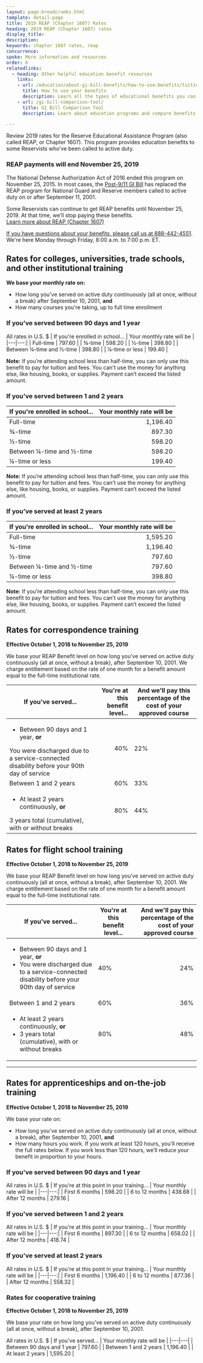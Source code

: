 ```yaml
---
layout: page-breadcrumbs.html
template: detail-page
title: 2019 REAP (Chapter 1607) Rates
heading: 2019 REAP (Chapter 1607) rates
display_title: 
description: 
keywords: chapter 1607 rates, reap
concurrence: 
spoke: More information and resources
order: 6 
relatedlinks:
  - heading: Other helpful education benefit resources
    links:
    - url: /education/about-gi-bill-benefits/how-to-use-benefits/tuition-assistance-top-up/ 
      title: How to use your benefits
      description: Learn all the types of educational benefits you can use with your GI Bill coverage.
    - url: /gi-bill-comparison-tool/
      title: GI Bill Comparison Tool
      description: Learn about education programs and compare benefits by school.

---
```


<div class="va-introtext">

Review 2019 rates for the Reserve Educational Assistance Program (also called REAP, or Chapter 1607). This program provides education benefits to some Reservists who’ve been called to active duty. 

</div>

<div class="usa-alert usa-alert-info">
  <div class="usa-alert-body">
    <h3 class="usa-alert-heading">REAP payments will end November 25, 2019</h3>
    <p>The National Defense Authorization Act of 2016 ended this program on November 25, 2015. In most cases, the 
      <a href="/education/about-gi-bill-benefits/post-9-11/">Post-9/11 GI Bill</a> has replaced the REAP program for National Guard and Reserve members called to active duty on or after September 11, 2001. </p> <p>Some Reservists can continue to get REAP benefits until November 25, 2019. At that time, we’ll stop paying these benefits. <br> <a href="https://www.benefits.va.gov/gibill/reap.asp">Learn more about REAP (Chapter 1607)</p> <p>If you have questions about your benefits, please call us at <a href="tel:+18884424551">888-442-4551</a>. We're here Monday through Friday, 8:00 a.m. to 7:00 p.m. ET.</p>
  </div>
</div>

## Rates for colleges, universities, trade schools, and other institutional training

**We base your monthly rate on:**
- How long you've served on active duty continuously (all at once, without a break) after September 10, 2001, **and**
- How many courses you're taking, up to full time enrollment

### If you’ve served between 90 days and 1 year

All rates in U.S. $
| If you're enrolled in school... | Your monthly rate will be | 
|---|---:|
| Full-time |	797.60	| 
| ¾-time | 598.20 | 
| ½-time | 398.80 | 
| Between ¼-time and ½-time | 398.80 | 
| ¼-time or less | 199.40 | 

**Note:** If you’re attending school less than half-time, you can only use this benefit to pay for tuition and fees. You can't use the money for anything else, like housing, books, or supplies. Payment can’t exceed the listed amount.

### If you’ve served between 1 and 2 years

| If you're enrolled in school... | Your monthly rate will be | 
|---|---:|
| Full-time |	1,196.40	|
| ¾-time | 897.30 |
| ½-time | 598.20 | 
| Between ¼-time and ½-time | 598.20	| 
| ¼-time or less | 199.40 |

**Note:** If you’re attending school less than half-time, you can only use this benefit to pay for tuition and fees. You can't use the money for anything else, like housing, books, or supplies. Payment can’t exceed the listed amount.

### If you’ve served at least 2 years

| If you're enrolled in school... | Your monthly rate will be | 
|---|---:|
| Full-time |	1,595.20 |
| ¾-time | 1,196.40 |
| ½-time | 797.60 |
| Between ¼-time and ½-time | 797.60 |
| ¼-time or less | 398.80 |

**Note:** If you’re attending school less than half-time, you can only use this benefit to pay for tuition and fees. You can't use the money for anything else, like housing, books, or supplies. Payment can’t exceed the listed amount.

## Rates for correspondence training
**Effective October 1, 2018 to November 25, 2019**

We base your REAP Benefit level on how long you've served on active duty continuously (all at once, without a break), after September 10, 2001. We charge entitlement based on the rate of one month for a benefit amount equal to the full-time institutional rate.

| If you've served... | You're at this benefit level... | And we'll pay this percentage of the cost of your approved course |
|--|--:|--|
| <ul><li>Between 90 days and 1 year, **or** </li></ul> You were discharged due to a service-connected disability before your 90th day of service | 40% | 22%  |
| Between 1 and 2 years | 60% | 33% |
| <ul><li>At least 2 years continuously, **or** </li></ul> 3 years total (cumulative), with or without breaks</li></ul> | 80% | 44% |

## Rates for flight school training 
**Effective October 1, 2018 to November 25, 2019**

We base your REAP Benefit level on how long you've served on active duty continuously (all at once, without a break), after September 10, 2001. We charge entitlement based on the rate of one month for a benefit amount equal to the full-time institutional rate.

| If you've served... | You're at this benefit level... | And we'll pay this percentage of the cost of your approved course |
|--|--|--:|
| <ul><li>Between 90 days and 1 year, **or**</li><li> You were discharged due to a service-connected disability before your 90th day of service</li></ul> | 40% | 24%  |
| Between 1 and 2 years | 60% | 36% |
| <ul><li>At least 2 years continuously, **or**</li><li> 3 years total (cumulative), with or without breaks </li></ul> | 80% | 48% |

------
## Rates for apprenticeships and on-the-job training
**Effective October 1, 2018 to November 25, 2019**

We base your rate on:
- How long you've served on active duty continuously (all at once, without a break), after September 10, 2001, **and**
- How many hours you work. If you work at least 120 hours, you'll receive the full rates below. If you work less than 120 hours, we’ll reduce your benefit in proportion to your hours.

### If you've served between 90 days and 1 year

All rates in U.S. $
| If you're at this point in your training... | Your monthly rate will be |
|---|---:|
| First 6 months | 598.20 |
| 6 to 12 months | 438.68 |	
| After 12 months |	279.16 |	

### If you've served between 1 and 2 years

All rates in U.S. $
| If you're at this point in your training... | Your monthly rate will be |
|---|---:|
| First 6 months | 897.30 | 
| 6 to 12 months | 658.02 |
| After 12 months |	418.74 |	

### If you've served at least 2 years

All rates in U.S. $
| If you're at this point in your training... | Your monthly rate will be |
|---|---:|
| First 6 months | 1,196.40 | 
| 6 to 12 months | 877.36 |
| After 12 months |	558.32 |

### Rates for cooperative training
**Effective October 1, 2018 to November 25, 2019**

We base your rate on how long you've served on active duty continuously (all at once, without a break), after September 10, 2001.

All rates in U.S. $
| If you've served... | Your monthly rate will be |
|---|---|
| Between 90 days and 1 year | 797.60	| 
| Between 1 and 2 years | 1,196.40 |
| At least 2 years | 1,595.20 |
